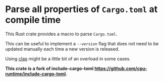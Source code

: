 # Parse all properties of `Cargo.toml` at compile time

This Rust crate provides a macro to parse `Cargo.toml`.

This can be useful to implement a `--version` flag that does not need to be updated manually each time a new version is released.

Using [clap](https://crates.io/crates/clap) might be a little bit of an overload in some cases.

**This crate is a fork of include-cargo-toml https://github.com/cpu-runtime/include-cargo-toml.**
